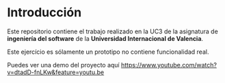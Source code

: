 # Introducción

Este repositorio contiene el trabajo realizado en la UC3 de la asignatura de **ingeniería del software** de la 
**Universidad Internacional de Valencia**.

Este ejercício es sólamente un prototipo no contiene funcionalidad real.

Puedes ver una demo del proyecto aquí https://www.youtube.com/watch?v=dtadD-fnLKw&feature=youtu.be
